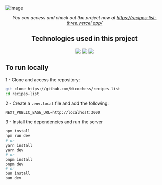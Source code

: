 ![image](https://github.com/user-attachments/assets/9f88d235-9882-4d07-9350-7ba2f288f099)
<div align="center">
  <em>You can access and check out the project now at <a href="https://recipes-list-three.vercel.app/" target="_blank">https://recipes-list-three.vercel.app/</a></em>
</div>
<h2 align="center">Technologies used in this project</h2>
<div align="center">
  <img src="https://img.shields.io/badge/next%20js-000000?style=for-the-badge&logo=nextdotjs&logoColor=white" />
  <img src="https://img.shields.io/badge/styled--components-DB7093?style=for-the-badge&logo=styled-components&logoColor=white" />
  <img src="https://img.shields.io/badge/TypeScript-007ACC?style=for-the-badge&logo=typescript&logoColor=white" />
</div>

## To run locally

1 - Clone and access the repository:
```bash
git clone https://github.com/Nicochess/recipes-list
cd recipes-list
```

2 - Create a `.env.local` file and add the following:
```
NEXT_PUBLIC_BASE_URL=http://localhost:3000
```

3 - Install the dependencies and run the server
```bash
npm install
npm run dev
# or
yarn install
yarn dev
# or
pnpm install
pnpm dev
# or
bun install
bun dev
```
